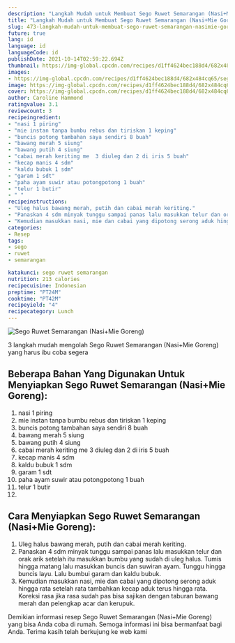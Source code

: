 ```yaml
---
description: "Langkah Mudah untuk Membuat Sego Ruwet Semarangan (Nasi+Mie Goreng) yang Menggugah Selera"
title: "Langkah Mudah untuk Membuat Sego Ruwet Semarangan (Nasi+Mie Goreng) yang Menggugah Selera"
slug: 473-langkah-mudah-untuk-membuat-sego-ruwet-semarangan-nasimie-goreng-yang-menggugah-selera
future: true
lang: id
language: id
languageCode: id
publishDate: 2021-10-14T02:59:22.694Z 
thumbnail: https://img-global.cpcdn.com/recipes/d1ff4624bec188d4/682x484cq65/sego-ruwet-semarangan-nasimie-goreng-foto-resep-utama.png
images:
- https://img-global.cpcdn.com/recipes/d1ff4624bec188d4/682x484cq65/sego-ruwet-semarangan-nasimie-goreng-foto-resep-utama.png
image: https://img-global.cpcdn.com/recipes/d1ff4624bec188d4/682x484cq65/sego-ruwet-semarangan-nasimie-goreng-foto-resep-utama.png
cover: https://img-global.cpcdn.com/recipes/d1ff4624bec188d4/682x484cq65/sego-ruwet-semarangan-nasimie-goreng-foto-resep-utama.png
author: Caroline Hammond
ratingvalue: 3.1
reviewcount: 3
recipeingredient:
- "nasi 1 piring"
- "mie instan tanpa bumbu rebus dan tiriskan 1 keping"
- "buncis potong tambahan saya sendiri 8 buah"
- "bawang merah 5 siung"
- "bawang putih 4 siung"
- "cabai merah keriting me  3 diuleg dan 2 di iris 5 buah"
- "kecap manis 4 sdm"
- "kaldu bubuk 1 sdm"
- "garam 1 sdt"
- "paha ayam suwir atau potongpotong 1 buah"
- "telur 1 butir"
- " "
recipeinstructions:
- "Uleg halus bawang merah, putih dan cabai merah keriting."
- "Panaskan 4 sdm minyak tunggu sampai panas lalu masukkan telur dan orak arik setelah itu masukkan bumbu yang sudah di uleg halus. Tumis hingga matang lalu masukkan buncis dan suwiran ayam. Tunggu hingga buncis layu. Lalu bumbui garam dan kaldu bubuk."
- "Kemudian masukkan nasi, mie dan cabai yang dipotong serong aduk hingga rata setelah rata tambahkan kecap aduk terus hingga rata. Koreksi rasa jika rasa sudah pas bisa sajikan dengan taburan bawang merah dan pelengkap acar dan kerupuk."
categories:
- Resep
tags:
- sego
- ruwet
- semarangan

katakunci: sego ruwet semarangan 
nutrition: 213 calories
recipecuisine: Indonesian
preptime: "PT24M"
cooktime: "PT42M"
recipeyield: "4"
recipecategory: Lunch
---
```



![Sego Ruwet Semarangan (Nasi+Mie Goreng)](https://img-global.cpcdn.com/recipes/d1ff4624bec188d4/682x484cq65/sego-ruwet-semarangan-nasimie-goreng-foto-resep-utama.png)

3 langkah mudah mengolah  Sego Ruwet Semarangan (Nasi+Mie Goreng) yang harus ibu coba segera

<!--inarticleads1-->

## Beberapa Bahan Yang Digunakan Untuk Menyiapkan Sego Ruwet Semarangan (Nasi+Mie Goreng):

1. nasi 1 piring
1. mie instan tanpa bumbu rebus dan tiriskan 1 keping
1. buncis potong tambahan saya sendiri 8 buah
1. bawang merah 5 siung
1. bawang putih 4 siung
1. cabai merah keriting me  3 diuleg dan 2 di iris 5 buah
1. kecap manis 4 sdm
1. kaldu bubuk 1 sdm
1. garam 1 sdt
1. paha ayam suwir atau potongpotong 1 buah
1. telur 1 butir
1.  



<!--inarticleads2-->

## Cara Menyiapkan Sego Ruwet Semarangan (Nasi+Mie Goreng):

1. Uleg halus bawang merah, putih dan cabai merah keriting.
1. Panaskan 4 sdm minyak tunggu sampai panas lalu masukkan telur dan orak arik setelah itu masukkan bumbu yang sudah di uleg halus. Tumis hingga matang lalu masukkan buncis dan suwiran ayam. Tunggu hingga buncis layu. Lalu bumbui garam dan kaldu bubuk.
1. Kemudian masukkan nasi, mie dan cabai yang dipotong serong aduk hingga rata setelah rata tambahkan kecap aduk terus hingga rata. Koreksi rasa jika rasa sudah pas bisa sajikan dengan taburan bawang merah dan pelengkap acar dan kerupuk.




Demikian informasi  resep Sego Ruwet Semarangan (Nasi+Mie Goreng)   yang bisa Anda coba di rumah. Semoga informasi ini bisa bermanfaat bagi Anda. Terima kasih telah berkujung ke web kami

